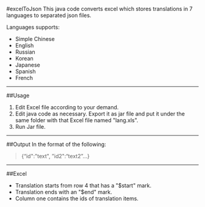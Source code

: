 #excelToJson
This java code converts excel which stores translations in 7 languages to separated json files. 
  
Languages supports:
* Simple Chinese
* English
* Russian
* Korean
* Japanese
* Spanish
* French

---
##Usage
1. Edit Excel file according to your demand.
2. Edit java code as necessary. Export it as jar file and put it under the same folder with that Excel file named "lang.xls".
3. Run Jar file.

---

##Output
In the format of the following:
>{“id":"text", ”id2":“text2”...}

---

##Excel
* Translation starts from row 4 that has a "$start" mark.
* Translation ends with an "$end" mark.
* Column one contains the ids of translation items.
